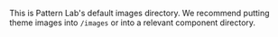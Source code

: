 This is Pattern Lab's default images directory. We recommend putting theme images into `/images` or into a relevant component directory.
